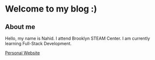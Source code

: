 # Welcome to my blog :)

## About me

Hello, my name is Nahid. I attend Brooklyn STEAM Center. I am currently learning Full-Stack Development.
 
 [Personal Website](https://unhabit.github.io)